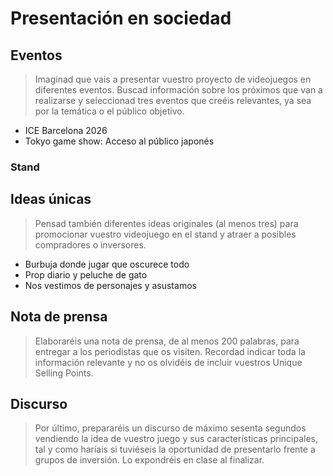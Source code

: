# Presentación en sociedad

## Eventos

> Imaginad que vais a presentar vuestro proyecto de videojuegos en diferentes eventos. Buscad información sobre los próximos que van a realizarse y seleccionad tres eventos que creéis relevantes, ya sea por la temática o el público objetivo.

- ICE Barcelona 2026
- Tokyo game show: Acceso al público japonés

### Stand

## Ideas únicas

> Pensad también diferentes ideas originales (al menos tres) para promocionar vuestro videojuego en el stand y atraer a posibles compradores o inversores.

- Burbuja donde jugar que oscurece todo
- Prop diario y peluche de gato
- Nos vestimos de personajes y asustamos

## Nota de prensa

> Elaboraréis una nota de prensa, de al menos 200 palabras, para entregar a los periodistas que os visiten. Recordad indicar toda la información relevante y no os olvidéis de incluir vuestros Unique Selling Points.

## Discurso

> Por último, prepararéis un discurso de máximo sesenta segundos vendiendo la idea de vuestro juego y sus características principales, tal y como haríais si tuviéseis la oportunidad de presentarlo frente a grupos de inversión. Lo expondréis en clase al finalizar.
